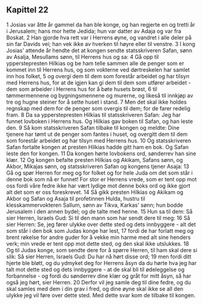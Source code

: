 ## Kapittel 22

1 Josias var åtte år gammel da han ble konge, og han regjerte en og tretti år i Jerusalem; hans mor hette Jedida; hun var datter av Adaja og var fra Boskat.
2 Han gjorde hva rett var i Herrens øyne, og vandret i alle deler på sin far Davids vei; han vek ikke av hverken til høyre eller til venstre.
3 I kong Josias' attende år hendte det at kongen sendte statsskriveren Safan, sønn av Asalja, Mesullams sønn, til Herrens hus og sa:
4 Gå opp til ypperstepresten Hilkias og be ham telle sammen alle de penger som er kommet inn til Herrens hus, og som vokterne ved dørtreskelen har samlet inn hos folket,
5 og overgi dem til dem som forestår arbeidet og har tilsyn med Herrens hus, for at de igjen kan gi dem til dem som utfører arbeidet - dem som arbeider i Herrens hus for å bøte husets brøst,
6 til tømmermennene og bygningsmennene og murerne, og likeså til innkjøp av tre og hugne steiner for å sette huset i stand.
7 Men det skal ikke holdes regnskap med dem for de penger som overgis til dem; for de farer redelig fram.
8 Da sa ypperstepresten Hilkias til statsskriveren Safan: Jeg har funnet lovboken i Herrens hus. Og Hilkias gav boken til Safan, og han leste den.
9 Så kom statsskriveren Safan tilbake til kongen og meldte: Dine tjenere har tømt ut de penger som fantes i huset, og overgitt dem til dem som forestår arbeidet og har tilsyn med Herrens hus.
10 Og statsskriveren Safan fortalte kongen at presten Hilkias hadde gitt ham en bok. Og Safan leste den for kongen.
11 Da kongen hørte lovbokens ord, sønderrev han sine klær.
12 Og kongen befalte presten Hilkias og Akikam, Safans sønn, og Akbor, Mikajas sønn, og statsskriveren Safan og kongens tjener Asaja:
13 Gå og spør Herren for meg og for folket og for hele Juda om det som står i denne bok som nå er funnet! For stor er Herrens vrede, som er tent opp mot oss fordi våre fedre ikke har vært lydige mot denne boks ord og ikke gjort alt det som er oss foreskrevet.
14 Så gikk presten Hilkias og Akikam og Akbor og Safan og Asaja til profetinnen Hulda, hustru til klesskammervokteren Sallum, sønn av Tikva, Karkas' sønn; hun bodde Jerusalem i den annen bydel; og de talte med henne.
15 Hun sa til dem: Så sier Herren, Israels Gud: Si til den mann som har sendt dere til meg:
16 Så sier Herren: Se, jeg fører ulykke over dette sted og dets innbyggere - alt det som står i den bok som Judas konge har lest,
17 fordi de har forlatt meg og brent røkelse for andre guder for å vekke min harme med alt sine henders verk; min vrede er tent opp mot dette sted, og den skal ikke utslukkes.
18 Og til Judas konge, som sendte dere for å spørre Herren, til ham skal dere si slik: Så sier Herren, Israels Gud: Du har nå hørt disse ord;
19 men fordi ditt hjerte ble bløtt, og du ydmyket deg for Herrens åsyn da du hørte hva jeg har talt mot dette sted og dets innbyggere - at de skal bli til ødeleggelse og forbannelse - og fordi du sønderrev dine klær og gråt for mitt åsyn, så har også jeg hørt, sier Herren.
20 Derfor vil jeg samle deg til dine fedre, og du skal samles med dem i din grav i fred, og dine øyne skal ikke se all den ulykke jeg vil føre over dette sted. Med dette svar kom de tilbake til kongen.
